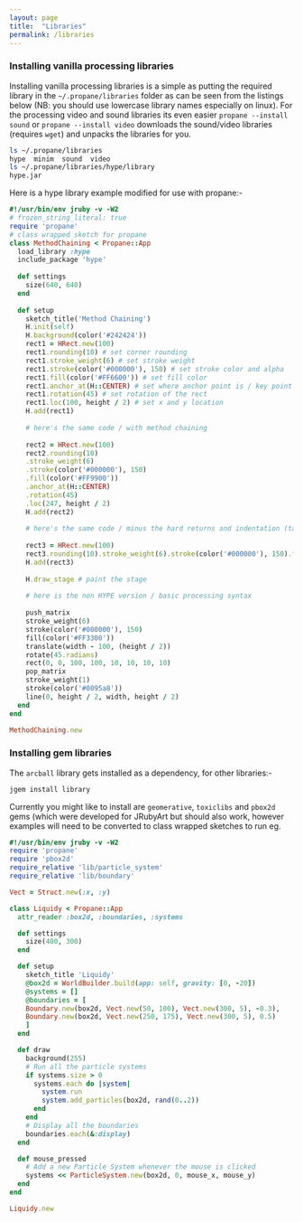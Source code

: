```yaml
---
layout: page
title:  "Libraries"
permalink: /libraries
---
```


### Installing vanilla processing libraries ###

Installing vanilla processing libraries is a simple as putting the required library in the `~/.propane/libraries` folder as can be seen from the listings below (NB: you should use lowercase library names especially on linux). For the processing video and sound libraries its even easier `propane --install sound` or `propane --install video` downloads the sound/video libraries (requires `wget`) and unpacks the libraries for you.

```bash
ls ~/.propane/libraries
hype  minim  sound  video
ls ~/.propane/libraries/hype/library
hype.jar
```
Here is a hype library example modified for use with propane:-

```ruby
#!/usr/bin/env jruby -v -W2
# frozen_string_literal: true
require 'propane'
# class wrapped sketch for propane 
class MethodChaining < Propane::App
  load_library :hype
  include_package 'hype'
  
  def settings
    size(640, 640)
  end
  
  def setup
    sketch_title('Method Chaining')
    H.init(self)
    H.background(color('#242424'))
    rect1 = HRect.new(100)
    rect1.rounding(10) # set corner rounding
    rect1.stroke_weight(6) # set stroke weight
    rect1.stroke(color('#000000'), 150) # set stroke color and alpha
    rect1.fill(color('#FF6600')) # set fill color
    rect1.anchor_at(H::CENTER) # set where anchor point is / key point for rotation and positioning
    rect1.rotation(45) # set rotation of the rect
    rect1.loc(100, height / 2) # set x and y location
    H.add(rect1)
    
    # here's the same code / with method chaining
    
    rect2 = HRect.new(100)
    rect2.rounding(10)
    .stroke_weight(6)
    .stroke(color('#000000'), 150)
    .fill(color('#FF9900'))
    .anchor_at(H::CENTER)
    .rotation(45)
    .loc(247, height / 2)
    H.add(rect2)
    
    # here's the same code / minus the hard returns and indentation (tabs are bad)
    
    rect3 = HRect.new(100)
    rect3.rounding(10).stroke_weight(6).stroke(color('#000000'), 150).fill(color('#FFCC00')).anchor_at(H::CENTER).rotation(45).loc(394, height / 2)
    H.add(rect3)
    
    H.draw_stage # paint the stage
    
    # here is the non HYPE version / basic processing syntax
    
    push_matrix
    stroke_weight(6)
    stroke(color('#000000'), 150)
    fill(color('#FF3300'))
    translate(width - 100, (height / 2))
    rotate(45.radians)
    rect(0, 0, 100, 100, 10, 10, 10, 10)
    pop_matrix
    stroke_weight(1)
    stroke(color('#0095a8'))
    line(0, height / 2, width, height / 2)
  end
end

MethodChaining.new

```

### Installing gem libraries ###

The `arcball` library gets installed as a dependency, for other libraries:-
```bash
jgem install library
```

Currently you might like to install are `geomerative`, `toxiclibs` and `pbox2d` gems (which were developed for JRubyArt but should also work, however examples will need to be converted to class wrapped sketches to run eg.

```ruby
#!/usr/bin/env jruby -v -W2
require 'propane'
require 'pbox2d'
require_relative 'lib/particle_system'
require_relative 'lib/boundary'

Vect = Struct.new(:x, :y)

class Liquidy < Propane::App
  attr_reader :box2d, :boundaries, :systems

  def settings
    size(400, 300)
  end

  def setup
    sketch_title 'Liquidy'
    @box2d = WorldBuilder.build(app: self, gravity: [0, -20])
    @systems = []
    @boundaries = [
    Boundary.new(box2d, Vect.new(50, 100), Vect.new(300, 5), -0.3),
    Boundary.new(box2d, Vect.new(250, 175), Vect.new(300, 5), 0.5)
    ]
  end

  def draw
    background(255)
    # Run all the particle systems
    if systems.size > 0
      systems.each do |system|
        system.run
        system.add_particles(box2d, rand(0..2))
      end
    end
    # Display all the boundaries
    boundaries.each(&:display)
  end

  def mouse_pressed
    # Add a new Particle System whenever the mouse is clicked
    systems << ParticleSystem.new(box2d, 0, mouse_x, mouse_y)
  end
end

Liquidy.new

```

